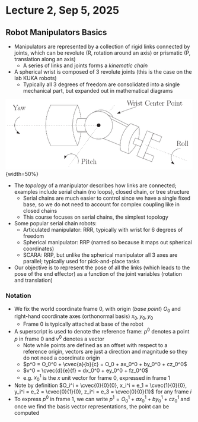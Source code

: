# Lecture 2, Sep 5, 2025

## Robot Manipulators Basics

* Manipulators are represented by a collection of rigid links connected by joints, which can be revolute (R, rotation around an axis) or prismatic (P, translation along an axis)
	* A series of links and joints forms a *kinematic chain*
* A spherical wrist is composed of 3 revolute joints (this is the case on the lab KUKA robots)
	* Typically all 3 degrees of freedom are consolidated into a single mechanical part, but expanded out in mathematical diagrams

![Spherical wrist diagram.](./imgs/lec2_1.png){width=50%}

* The *topology* of a manipulator describes how links are connected; examples include serial chain (no loops), closed chain, or tree structure
	* Serial chains are much easier to control since we have a single fixed base, so we do not need to account for complex coupling like in closed chains
	* This course focuses on serial chains, the simplest topology
* Some popular serial chain robots:
	* Articulated manipulator: RRR, typically with wrist for 6 degrees of freedom
	* Spherical manipulator: RRP (named so because it maps out spherical coordinates)
	* SCARA: RRP, but unlike the spherical manipulator all 3 axes are parallel; typically used for pick-and-place tasks
* Our objective is to represent the pose of all the links (which leads to the pose of the end effector) as a function of the joint variables (rotation and translation)

### Notation

* We fix the world coordinate frame $0$, with origin (*base point*) $O_0$ and right-hand coordinate axes (orthonormal basis) $x_0, y_0, y_0$
	* Frame $0$ is typically attached at base of the robot
* A superscript is used to denote the reference frame: $p^0$ denotes a point $p$ in frame $0$ and $v^0$ denotes a vector
	* Note while points are defined as an offset with respect to a reference origin, vectors are just a direction and magnitude so they do not need a coordinate origin
	* $p^0 = O_0^0 + \cvec{a}{b}{c} = O_0 + ax_0^0 + by_0^0 + cz_0^0$
	* $v^0 = \cvec{d}{e}{f} = dx_0^0 + ey_0^0 + fz_0^0$
	* e.g. $x_0^1$ is the $x$ unit vector for frame $0$, expressed in frame $1$
* Note by definition $O_i^i = \cvec{0}{0}{0}, x_i^i = e_1 = \cvec{1}{0}{0}, y_i^i = e_2 = \cvec{0}{1}{0}, z_i^i = e_3 = \cvec{0}{0}{1}$ for any frame $i$
* To express $p^0$ in frame $1$, we can write $p^1 = O_0^1 + ax_0^1 + by_0^1 + cz_0^1$ and once we find the basis vector representations, the point can be computed

